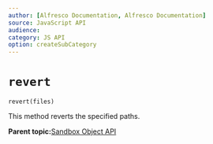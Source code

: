 ```yaml
---
author: [Alfresco Documentation, Alfresco Documentation]
source: JavaScript API
audience: 
category: JS API
option: createSubCategory
---
```


# ``revert``

``revert(files)``

This method reverts the specified paths.

**Parent topic:**[Sandbox Object API](../references/API-JS-Sandbox-Object.md)

